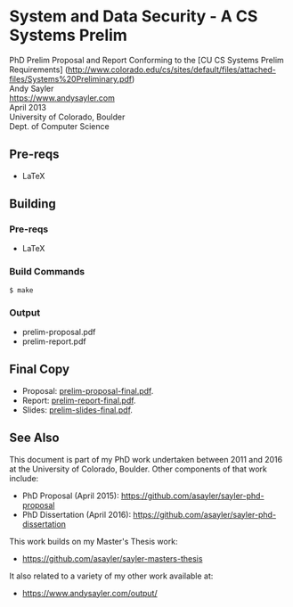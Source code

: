 System and Data Security - A CS Systems Prelim
====================================================

PhD Prelim Proposal and Report
Conforming to the
[CU CS Systems Prelim Requirements]
(http://www.colorado.edu/cs/sites/default/files/attached-files/Systems%20Preliminary.pdf)  
Andy Sayler  
https://www.andysayler.com  
April 2013  
University of Colorado, Boulder  
Dept. of Computer Science  

Pre-reqs
--------

+ LaTeX

Building
--------

### Pre-reqs ###

+ LaTeX

### Build Commands ###

```
$ make
```

### Output ###

+ prelim-proposal.pdf
+ prelim-report.pdf

Final Copy
----------

+ Proposal: [prelim-proposal-final.pdf](./prelim-proposal-final.pdf).
+ Report: [prelim-report-final.pdf](./prelim-report-final.pdf).
+ Slides: [prelim-slides-final.pdf](./prelim-slides-final.pdf).

See Also
--------

This document is part of my PhD work undertaken between 2011 and 2016 at
the University of Colorado, Boulder. Other components of that work
include:

+ PhD Proposal (April 2015): https://github.com/asayler/sayler-phd-proposal
+ PhD Dissertation (April 2016): https://github.com/asayler/sayler-phd-dissertation

This work builds on my Master's Thesis work:

+ https://github.com/asayler/sayler-masters-thesis

It also related to a variety of my other work available at:

+ https://www.andysayler.com/output/
